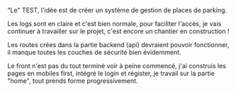 "Le" TEST, l'idée est de créer un système de gestion de places de parking.


Les logs sont en claire et c'est bien normale, pour faciliter l'accès, je vais continuer à travailler sur le projet, c'est encore un chantier en construction !

Les routes crées dans la partie backend (api) devraient pouvoir fonctionner, il manque toutes les couches de sécurité bien évidemment.

Le front n'est pas du tout terminé voir à peine commencé, j'ai construis les pages en mobiles first, intégré le login et régister, je travail sur la partie "home", tout prends forme progressivement.
